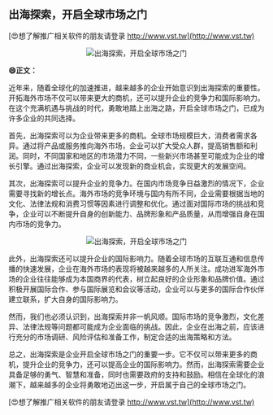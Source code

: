 ## **出海探索，开启全球市场之门**

[😍想了解推广相关软件的朋友请登录 http://www.vst.tw](http://www.vst.tw)

 <center><img src="https://vst.tw/MP4/tuiguang/png/0.png" alt="出海探索，开启全球市场之门"></center>

**😄正文：**

近年来，随着全球化的加速推进，越来越多的企业开始意识到出海探索的重要性。开拓海外市场不仅可以带来更大的商机，还可以提升企业的竞争力和国际影响力。在这个充满机遇与挑战的时代，勇敢地踏上出海之路，开启全球市场之门，已成为许多企业的共同选择。

首先，出海探索可以为企业带来更多的商机。全球市场规模巨大，消费者需求各异。通过将产品或服务推向海外市场，企业可以扩大受众人群，提高销售额和利润。同时，不同国家和地区的市场潜力不同，一些新兴市场甚至可能成为企业的增长引擎。通过出海探索，企业可以发现新的商业机会，实现更大的发展空间。

其次，出海探索可以提升企业的竞争力。在国内市场竞争日益激烈的情况下，企业需要寻找新的增长点。海外市场的竞争环境与国内有所不同，企业需要根据当地的文化、法律法规和消费习惯等因素进行调整和优化。通过面对国际市场的挑战和竞争，企业可以不断提升自身的创新能力、品牌形象和产品质量，从而增强自身在国内市场的竞争力。

 <center><img src="https://vst.tw/MP4/tuiguang/png/8.png" alt="出海探索，开启全球市场之门"></center>

此外，出海探索还可以提升企业的国际影响力。随着全球市场的互联互通和信息传播的快速发展，企业在海外市场的表现将被越来越多的人所关注。成功进军海外市场的企业往往能够成为本国商界的代表，树立起良好的企业形象和品牌价值。通过积极开展国际合作、参与国际展览和会议等活动，企业可以与更多的国际合作伙伴建立联系，扩大自身的国际影响力。

然而，我们也必须认识到，出海探索并非一帆风顺。国际市场的竞争激烈，文化差异、法律法规等问题都可能成为企业面临的挑战。因此，企业在出海之前，应该进行充分的市场调研、风险评估和准备工作，制定合适的出海策略和方法。

总之，出海探索是企业开启全球市场之门的重要一步。它不仅可以带来更多的商机，提升企业的竞争力，还可以提高企业的国际影响力。然而，出海探索需要企业具备足够的勇气、智慧和准备，同时也需要政府的支持和鼓励。相信在全球化的浪潮下，越来越多的企业将勇敢地迈出这一步，开启属于自己的全球市场之门。

[😍想了解推广相关软件的朋友请登录 http://www.vst.tw](http://www.vst.tw)



